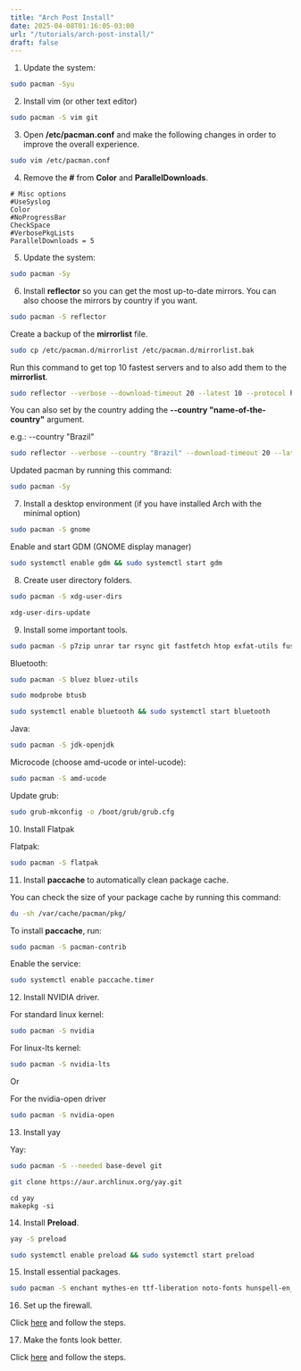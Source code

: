 ```yaml
---
title: "Arch Post Install"
date: 2025-04-08T01:16:05-03:00
url: "/tutorials/arch-post-install/"
draft: false
---
```


1. Update the system:

```bash
sudo pacman -Syu
```

2. Install vim (or other text editor)

```bash
sudo pacman -S vim git 
```

3. Open **/etc/pacman.conf** and make the following changes in order to improve the overall experience.

```bash
sudo vim /etc/pacman.conf
```

4. Remove the **#** from **Color** and **ParallelDownloads**. 

```plaintext
# Misc options
#UseSyslog
Color
#NoProgressBar
CheckSpace
#VerbosePkgLists
ParallelDownloads = 5
```

5. Update the system:
```bash
sudo pacman -Sy
```

6. Install **reflector** so you can get the most up-to-date mirrors. You can also choose the mirrors by country if you want.

```bash
sudo pacman -S reflector
```

Create a backup of the **mirrorlist** file.

```bash
sudo cp /etc/pacman.d/mirrorlist /etc/pacman.d/mirrorlist.bak
```

Run this command to get top 10 fastest servers and to also add them to the **mirrorlist**.

```bash
sudo reflector --verbose --download-timeout 20 --latest 10 --protocol https --sort rate --save /etc/pacman.d/mirrorlist
```

You can also set by the country adding the **--country "name-of-the-country"** argument.

e.g.: --country "Brazil"

```bash
sudo reflector --verbose --country "Brazil" --download-timeout 20 --latest 10 --protocol https --sort rate --save /etc/pacman.d/mirrorlist
```

Updated pacman by running this command:

```bash
sudo pacman -Sy
```

7. Install a desktop environment (if you have installed Arch with the minimal option)

```bash
sudo pacman -S gnome
```
Enable and start GDM (GNOME display manager)

```bash
sudo systemctl enable gdm && sudo systemctl start gdm
```

8. Create user directory folders.

```bash
sudo pacman -S xdg-user-dirs
```

```bash
xdg-user-dirs-update
```

9. Install some important tools.

```bash
sudo pacman -S p7zip unrar tar rsync git fastfetch htop exfat-utils fuse-exfat ntfs-3g flac jasper aria2 qemu-full virt-manager dnsmasq 
```

Bluetooth:

```bash
sudo pacman -S bluez bluez-utils
```
```bash
sudo modprobe btusb
```
```bash
sudo systemctl enable bluetooth && sudo systemctl start bluetooth
```

Java:

```bash
sudo pacman -S jdk-openjdk
```

Microcode (choose amd-ucode or intel-ucode):

```bash
sudo pacman -S amd-ucode
```

Update grub:

```bash
sudo grub-mkconfig -o /boot/grub/grub.cfg
```

10. Install Flatpak

Flatpak:

```bash
sudo pacman -S flatpak
```

11. Install **paccache** to automatically clean package cache.

You can check the size of your package cache by running this command:

```bash
du -sh /var/cache/pacman/pkg/
```

To install **paccache**, run: 

```bash
sudo pacman -S pacman-contrib
```

Enable the service:

```bash
sudo systemctl enable paccache.timer
```

12. Install NVIDIA driver.

For standard linux kernel:
```bash
sudo pacman -S nvidia
```
For linux-lts kernel:
```bash
sudo pacman -S nvidia-lts
```
Or

For the nvidia-open driver
```bash
sudo pacman -S nvidia-open
```

13. Install yay

Yay:

```bash
sudo pacman -S --needed base-devel git
```

```bash
git clone https://aur.archlinux.org/yay.git
```

```plaintext
cd yay
makepkg -si
```

14. Install **Preload**.

```bash
yay -S preload
```

```bash
sudo systemctl enable preload && sudo systemctl start preload
```

15. Install essential packages.

```bash
sudo pacman -S enchant mythes-en ttf-liberation noto-fonts hunspell-en_US ttf-bitstream-vera pkgstats adobe-source-sans-pro-fonts gst-plugins-good ttf-droid ttf-dejavu aspell-en icedtea-web gst-libav ttf-ubuntu-font-family ttf-anonymous-pro jre8-openjdk languagetool libmythes hspell hunspell nuspell libvoikko vulkan-radeon papirus-icon-theme gnome-tweaks gnome-themes-extra noto-fonts-cjk noto-fonts-emoji
```

16. Set up the firewall.

Click [here](https://github.com/eloymelo/linux-documentation/blob/main/Firewall/firewall-settings.md) and follow the steps.

17. Make the fonts look better.

Click [here](https://github.com/eloymelo/linux-documentation/blob/main/Fonts/fonts.md) and follow the steps.

